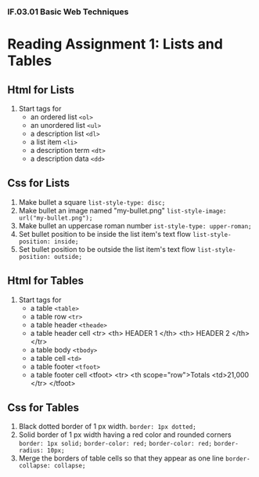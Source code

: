 ### IF.03.01 Basic Web Techniques
# Reading Assignment 1: Lists and Tables

## Html for Lists
1. Start tags for
   - an ordered list
   ``<ol>``
   - an unordered list
   ``<ul>``
   - a description list
   ``<dl>``
   - a list item
   ``<li>``
   - a description term
   ``<dt>``
   - a description data
   ``<dd>``

## Css for Lists
1. Make bullet a square
``list-style-type: disc;``
2. Make bullet an image named "my-bullet.png"
``list-style-image: url("my-bullet.png");``
3. Make bullet an uppercase roman number
``ist-style-type: upper-roman;``
4. Set bullet position to be inside the list item's text flow
``list-style-position: inside;``
5. Set bullet position to be outside the list item's text flow
``list-style-position: outside;``

## Html for Tables
1. Start tags for
   - a table
   ``<table>``
   - a table row
   ``<tr>``
   - a table header
   ``<theade>``
   - a table header cell
   &lt;tr&gt;
      &lt;th&gt; HEADER 1 &lt;/th>
      &lt;th&gt; HEADER 2 &lt;/th>
   &lt;/tr&gt;
   - a table body
   ``<tbody>``
   - a table cell
   ``<td>``
   - a table footer
   ``<tfoot>``
   - a table footer cell
   &lt;tfoot>
        &lt;tr>
            &lt;th scope="row">Totals</th>
            &lt;td>21,000</td>
        &lt;/tr>
   &lt;/tfoot>

## Css for Tables
1. Black dotted border of 1 px width.
``border: 1px dotted;``
2. Solid border of 1 px width having a red color and rounded corners
``border: 1px solid;``
``border-color: red;``
``border-color: red;``
``border-radius: 10px;``
3. Merge the borders of table cells so that they appear as one line
``border-collapse: collapse;``